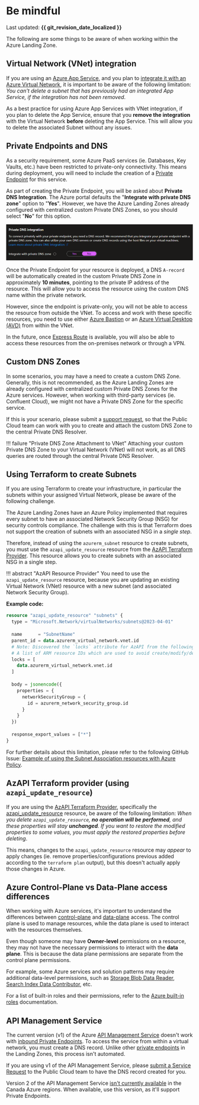 # Be mindful

Last updated: **{{ git_revision_date_localized }}**

The following are some things to be aware of when working within the Azure Landing Zone.

## Virtual Network (VNet) integration

If you are using an [Azure App Service](https://learn.microsoft.com/en-us/azure/app-service/overview), and you plan to [integrate it with an Azure Virtual Network](https://learn.microsoft.com/en-us/azure/app-service/overview-vnet-integration), it is important to be aware of the following limitation: _You can't delete a subnet that has previously had an integrated App Service, if the integration has not been removed_.

As a best practice for using Azure App Services with VNet integration, if you plan to delete the App Service, ensure that you **remove the integration** with the Virtual Network **before** deleting the App Service. This will allow you to delete the associated Subnet without any issues.

## Private Endpoints and DNS

As a security requirement, some Azure PaaS services (ie. Databases, Key Vaults, etc.) have been restricted to private-only connectivity. This means during deployment, you will need to include the creation of a [Private Endpoint](https://learn.microsoft.com/en-us/azure/private-link/private-endpoint-overview) for this service.

As part of creating the Private Endpoint, you will be asked about **Private DNS Integration**. The Azure portal defaults the "**Integrate with private DNS zone**" option to "**Yes**". However, we have the Azure Landing Zones already configured with centralized custom Private DNS Zones, so you should select "**No**" for this option.

![Private Endpoint - Private DNS Integration](../images/private-endpoints-dns.png "Private Endpoint - Private DNS Integration")

Once the Private Endpoint for your resource is deployed, a DNS `A-record` will be automatically created in the custom Private DNS Zone in approximately **10 minutes**, pointing to the private IP address of the resource. This will allow you to access the resource using the custom DNS name within the private network.

However, since the endpoint is private-only, you will not be able to access the resource from outside the VNet. To access and work with these specific resources, you need to use either [Azure Bastion](https://learn.microsoft.com/en-us/azure/bastion/bastion-overview) or an [Azure Virtual Desktop (AVD)](https://learn.microsoft.com/en-us/azure/virtual-desktop/overview) from within the VNet.

In the future, once [Express Route](../upcoming-features/express-route.md) is available, you will also be able to access these resources from the on-premises network or through a VPN.

## Custom DNS Zones

In some scenarios, you may have a need to create a custom DNS Zone. Generally, this is not recommended, as the Azure Landing Zones are already configured with centralized custom Private DNS Zones for the Azure services. However, when working with third-party services (ie. Confluent Cloud), we might not have a Private DNS Zone for the specific service.

If this is your scenario, please submit a [support request](https://citz-do.atlassian.net/servicedesk/customer/portal/3), so that the Public Cloud team can work with you to create and attach the custom DNS Zone to the central Private DNS Resolver.

!!! failure "Private DNS Zone Attachment to VNet"
    Attaching your custom Private DNS Zone to your Virtual Network (VNet) will not work, as all DNS queries are routed through the central Private DNS Resolver.

## Using Terraform to create Subnets

If you are using Terraform to create your infrastructure, in particular the subnets within your assigned Virtual Network, please be aware of the following challenge.

The Azure Landing Zones have an Azure Policy implemented that requires every subnet to have an associated Network Security Group (NSG) for security controls compliance. The challenge with this is that Terraform does not support the creation of subnets with an associated NSG in a _single step_.

Therefore, instead of using the `azurerm_subnet` resource to create subnets, you must use the `azapi_update_resource` resource from the [AzAPI Terraform Provider](https://registry.terraform.io/providers/Azure/azapi/latest/docs). This resource allows you to create subnets with an associated NSG in a single step.

!!! abstract "AzAPI Resource Provider"
    You need to use the `azapi_update_resource` resource, because you are updating an existing Virtual Network (VNet) resource with a new subnet (and associated Network Security Group).

**Example code:**

```terraform
resource "azapi_update_resource" "subnets" {
  type = "Microsoft.Network/virtualNetworks/subnets@2023-04-01"

  name      = "SubnetName"
  parent_id = data.azurerm_virtual_network.vnet.id
  # Note: Discovered the `locks` attribute for AzAPI from the following GitHub Issue: https://github.com/Azure/terraform-provider-azapi/issues/503
  # A list of ARM resource IDs which are used to avoid create/modify/delete azapi resources at the same time.
  locks = [
    data.azurerm_virtual_network.vnet.id
  ]

  body = jsonencode({
    properties = {
      networkSecurityGroup = {
        id = azurerm_network_security_group.id
      }
    }
  })

  response_export_values = ["*"]
}
```

For further details about this limitation, please refer to the following GitHub Issue: [Example of using the Subnet Association resources with Azure Policy](https://github.com/hashicorp/terraform-provider-azurerm/issues/9022).

## AzAPI Terraform provider (using `azapi_update_resource`)

If you are using the [AzAPI Terraform Provider](https://learn.microsoft.com/en-us/azure/developer/terraform/overview), specifically the [azapi_update_resource](https://registry.terraform.io/providers/azure/azapi/latest/docs/resources/update_resource) resource, be aware of the following limitation: _When you delete `azapi_update_resource`, **no operation will be performed**, and these properties will stay **unchanged**. If you want to restore the modified properties to some values, you must apply the restored properties before deleting_.

This means, changes to the `azapi_update_resource` resource may _appear_ to apply changes (ie. remove properties/configurations previous added according to the `terraform plan` output), but this doesn't actually apply those changes in Azure.

## Azure Control-Plane vs Data-Plane access differences

When working with Azure services, it's important to understand the differences between [control-plane](https://learn.microsoft.com/en-us/azure/azure-resource-manager/management/control-plane-and-data-plane#control-plane) and [data-plane](https://learn.microsoft.com/en-us/azure/azure-resource-manager/management/control-plane-and-data-plane#data-plane) access. The control plane is used to manage resources, while the data plane is used to interact with the resources themselves.

Even though someone may have **Owner-level** permissions on a resource, they may not have the necessary permissions to interact with the **data plane**. This is because the data plane permissions are separate from the control plane permissions.

For example, some Azure services and solution patterns may require additional data-level permissions, such as [Storage Blob Data Reader](https://learn.microsoft.com/en-us/azure/role-based-access-control/built-in-roles/storage#storage-blob-data-reader), [Search Index Data Contributor](https://learn.microsoft.com/en-us/azure/role-based-access-control/built-in-roles/ai-machine-learning#search-index-data-contributor), etc.

For a list of built-in roles and their permissions, refer to the [Azure built-in roles](https://learn.microsoft.com/en-us/azure/role-based-access-control/built-in-roles) documentation.

## API Management Service

The current version (v1) of the Azure [API Management Service](https://learn.microsoft.com/en-us/azure/api-management/api-management-key-concepts) doesn't work with [inbound Private Endpoints](https://learn.microsoft.com/en-us/azure/api-management/virtual-network-concepts#inbound-private-endpoint). To access the service from within a virtual network, you must create a DNS record. Unlike other [private endpoints](#private-endpoints-and-dns) in the Landing Zones, this process isn't automated.

If you are using v1 of the API Management Service, please [submit a Service Request](https://citz-do.atlassian.net/servicedesk/customer/portal/3) to the Public Cloud team to have the DNS record created for you.

Version 2 of the API Management Service [isn't currently available](https://learn.microsoft.com/en-us/azure/api-management/api-management-region-availability#supported-regions-for-v2-tiers-and-workspace-gateways) in the Canada Azure regions. When available, use this version, as it'll support Private Endpoints.
